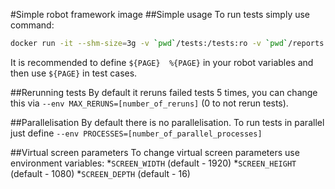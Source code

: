 #Simple robot framework image
##Simple usage
To run tests simply use command:
```bash
docker run -it --shm-size=3g -v `pwd`/tests:/tests:ro -v `pwd`/reports:/out:rw --env PAGE=http://site.com/ getintent/qa-tests:latest
```
It is recommended to define `${PAGE}  %{PAGE}` in your robot variables and then use `${PAGE}` in test cases.

##Rerunning tests
By default it reruns failed tests 5 times, you can change this via `--env MAX_RERUNS=[number_of_reruns]` (0 to not rerun tests).

##Parallelisation
By default there is no parallelisation. To run tests in parallel just define `--env PROCESSES=[number_of_parallel_processes]`

##Virtual screen parameters
To change virtual screen parameters use environment variables:
*`SCREEN_WIDTH` (default - 1920)
*`SCREEN_HEIGHT` (default - 1080)
*`SCREEN_DEPTH` (default - 16)
